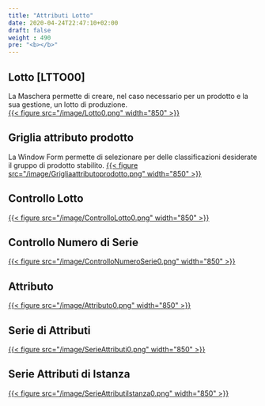 ```yaml
---
title: "Attributi Lotto"
date: 2020-04-24T22:47:10+02:00
draft: false
weight : 490
pre: "<b></b>"
---
```


## Lotto [LTTO00]
La Maschera permette di creare, nel caso necessario per un prodotto e la sua gestione, un lotto di produzione.  
[{{< figure src="/image/Lotto0.png"  width="850"  >}}](/image/Lotto0.png)

## Griglia attributo prodotto
La Window Form permette di selezionare per delle classificazioni desiderate il gruppo di prodotto stabilito.
[{{< figure src="/image/Grigliaattributoprodotto.png"  width="850"  >}}](/image/Grigliaattributoprodotto.png)

## Controllo Lotto
[{{< figure src="/image/ControlloLotto0.png"  width="850"  >}}](/image/ControlloLotto0.png)

## Controllo Numero di Serie
[{{< figure src="/image/ControlloNumeroSerie0.png"  width="850"  >}}](/image/ControlloNumeroSerie0.png)

## Attributo
[{{< figure src="/image/Attributo0.png"  width="850"  >}}](/image/Attributo0.png)

## Serie di Attributi
[{{< figure src="/image/SerieAttributi0.png"  width="850"  >}}](/image/SerieAttributi0.png)

## Serie Attributi di Istanza
[{{< figure src="/image/SerieAttributiIstanza0.png"  width="850"  >}}](/image/SerieAttributiIstanza0.png)

